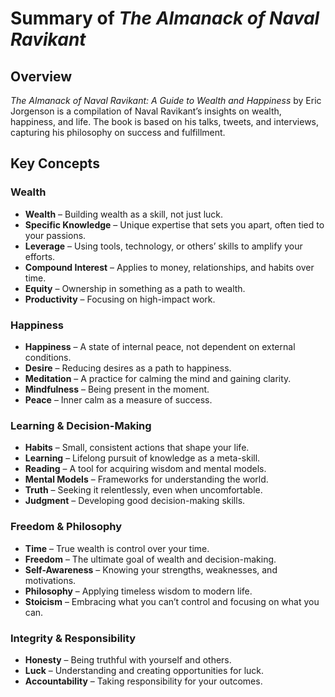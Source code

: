 # Summary of *The Almanack of Naval Ravikant*  

## Overview  
*The Almanack of Naval Ravikant: A Guide to Wealth and Happiness* by Eric Jorgenson is a compilation of Naval Ravikant’s insights on wealth, happiness, and life. The book is based on his talks, tweets, and interviews, capturing his philosophy on success and fulfillment.  

## Key Concepts  

### Wealth  
- **Wealth** – Building wealth as a skill, not just luck.  
- **Specific Knowledge** – Unique expertise that sets you apart, often tied to your passions.  
- **Leverage** – Using tools, technology, or others’ skills to amplify your efforts.  
- **Compound Interest** – Applies to money, relationships, and habits over time.  
- **Equity** – Ownership in something as a path to wealth.  
- **Productivity** – Focusing on high-impact work.  

### Happiness  
- **Happiness** – A state of internal peace, not dependent on external conditions.  
- **Desire** – Reducing desires as a path to happiness.  
- **Meditation** – A practice for calming the mind and gaining clarity.  
- **Mindfulness** – Being present in the moment.  
- **Peace** – Inner calm as a measure of success.  

### Learning & Decision-Making  
- **Habits** – Small, consistent actions that shape your life.  
- **Learning** – Lifelong pursuit of knowledge as a meta-skill.  
- **Reading** – A tool for acquiring wisdom and mental models.  
- **Mental Models** – Frameworks for understanding the world.  
- **Truth** – Seeking it relentlessly, even when uncomfortable.  
- **Judgment** – Developing good decision-making skills.  

### Freedom & Philosophy  
- **Time** – True wealth is control over your time.  
- **Freedom** – The ultimate goal of wealth and decision-making.  
- **Self-Awareness** – Knowing your strengths, weaknesses, and motivations.  
- **Philosophy** – Applying timeless wisdom to modern life.  
- **Stoicism** – Embracing what you can’t control and focusing on what you can.  

### Integrity & Responsibility  
- **Honesty** – Being truthful with yourself and others.  
- **Luck** – Understanding and creating opportunities for luck.  
- **Accountability** – Taking responsibility for your outcomes.  

